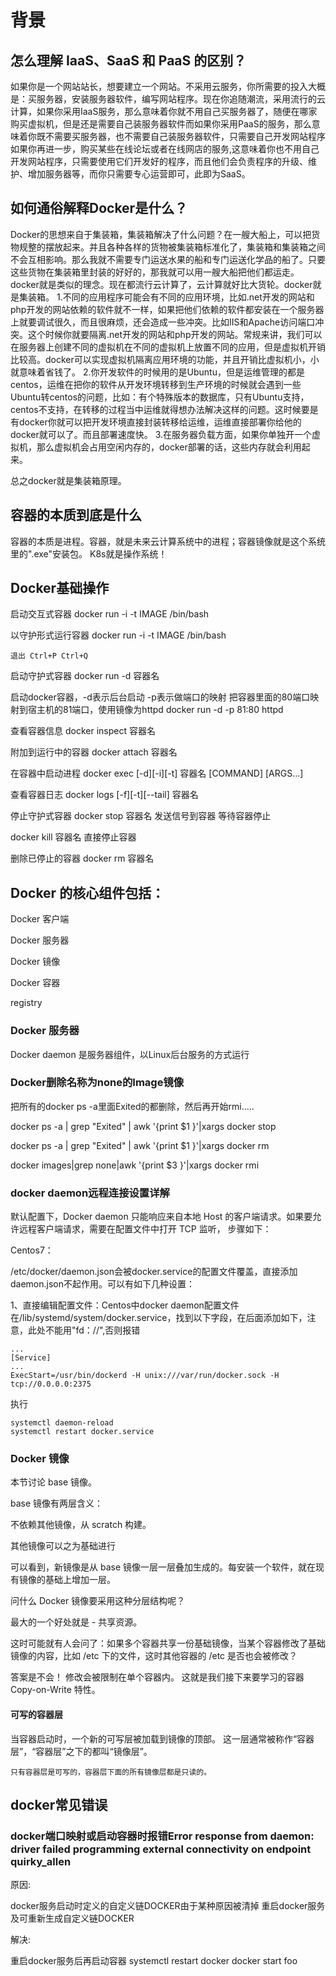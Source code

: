


# 背景

## 怎么理解 IaaS、SaaS 和 PaaS 的区别？
如果你是一个网站站长，想要建立一个网站。不采用云服务，你所需要的投入大概是：买服务器，安装服务器软件，编写网站程序。现在你追随潮流，采用流行的云计算，如果你采用IaaS服务，那么意味着你就不用自己买服务器了，随便在哪家购买虚拟机，但是还是需要自己装服务器软件而如果你采用PaaS的服务，那么意味着你既不需要买服务器，也不需要自己装服务器软件，只需要自己开发网站程序如果你再进一步，购买某些在线论坛或者在线网店的服务,这意味着你也不用自己开发网站程序，只需要使用它们开发好的程序，而且他们会负责程序的升级、维护、增加服务器等，而你只需要专心运营即可，此即为SaaS。



## 如何通俗解释Docker是什么？

Docker的思想来自于集装箱，集装箱解决了什么问题？在一艘大船上，可以把货物规整的摆放起来。并且各种各样的货物被集装箱标准化了，集装箱和集装箱之间不会互相影响。那么我就不需要专门运送水果的船和专门运送化学品的船了。只要这些货物在集装箱里封装的好好的，那我就可以用一艘大船把他们都运走。
docker就是类似的理念。现在都流行云计算了，云计算就好比大货轮。docker就是集装箱。
1.不同的应用程序可能会有不同的应用环境，比如.net开发的网站和php开发的网站依赖的软件就不一样，如果把他们依赖的软件都安装在一个服务器上就要调试很久，而且很麻烦，还会造成一些冲突。比如IIS和Apache访问端口冲突。这个时候你就要隔离.net开发的网站和php开发的网站。常规来讲，我们可以在服务器上创建不同的虚拟机在不同的虚拟机上放置不同的应用，但是虚拟机开销比较高。docker可以实现虚拟机隔离应用环境的功能，并且开销比虚拟机小，小就意味着省钱了。
2.你开发软件的时候用的是Ubuntu，但是运维管理的都是centos，运维在把你的软件从开发环境转移到生产环境的时候就会遇到一些Ubuntu转centos的问题，比如：有个特殊版本的数据库，只有Ubuntu支持，centos不支持，在转移的过程当中运维就得想办法解决这样的问题。这时候要是有docker你就可以把开发环境直接封装转移给运维，运维直接部署你给他的docker就可以了。而且部署速度快。
3.在服务器负载方面，如果你单独开一个虚拟机，那么虚拟机会占用空闲内存的，docker部署的话，这些内存就会利用起来。

总之docker就是集装箱原理。


## 容器的本质到底是什么

容器的本质是进程。容器，就是未来云计算系统中的进程；容器镜像就是这个系统里的".exe"安装包。
K8s就是操作系统！


## Docker基础操作


启动交互式容器
docker run -i -t IMAGE /bin/bash


以守护形式运行容器
docker run -i -t IMAGE /bin/bash

	退出 Ctrl+P Ctrl+Q

启动守护式容器
docker run -d 容器名


启动docker容器，-d表示后台启动 -p表示做端口的映射 把容器里面的80端口映射到宿主机的81端口，使用镜像为httpd
docker run -d -p 81:80 httpd


查看容器信息
docker inspect 容器名


附加到运行中的容器
docker attach 容器名


在容器中启动进程
docker exec [-d][-i][-t] 容器名 [COMMAND] [ARGS...] 


查看容器日志
docker logs [-f][-t][--tail] 容器名


停止守护式容器
docker stop 容器名 发送信号到容器 等待容器停止

docker kill 容器名 直接停止容器


删除已停止的容器
docker rm 容器名







## Docker 的核心组件包括：

Docker 客户端

Docker 服务器

Docker 镜像

Docker 容器

registry



### Docker 服务器

Docker daemon 是服务器组件，以Linux后台服务的方式运行


### Docker删除名称为none的Image镜像

把所有的docker ps -a里面Exited的都删除，然后再开始rmi…..

docker ps -a | grep "Exited" | awk '{print $1 }'|xargs docker stop

docker ps -a | grep "Exited" | awk '{print $1 }'|xargs docker rm

docker images|grep none|awk '{print $3 }'|xargs docker rmi




### docker daemon远程连接设置详解

默认配置下，Docker daemon 只能响应来自本地 Host 的客户端请求。如果要允许远程客户端请求，需要在配置文件中打开 TCP 监听，
步骤如下：

Centos7：

/etc/docker/daemon.json会被docker.service的配置文件覆盖，直接添加daemon.json不起作用。可以有如下几种设置：

1、直接编辑配置文件：Centos中docker daemon配置文件在/lib/systemd/system/docker.service，找到以下字段，在后面添加如下，注意，此处不能用"fd：//",否则报错
```
... 
[Service] 
... 
ExecStart=/usr/bin/dockerd -H unix:///var/run/docker.sock -H tcp://0.0.0.0:2375
```	
执行
```
systemctl daemon-reload 
systemctl restart docker.service
```

### Docker 镜像

本节讨论 base 镜像。

base 镜像有两层含义：

不依赖其他镜像，从 scratch 构建。

其他镜像可以之为基础进行

可以看到，新镜像是从 base 镜像一层一层叠加生成的。每安装一个软件，就在现有镜像的基础上增加一层。

问什么 Docker 镜像要采用这种分层结构呢？

最大的一个好处就是 - 共享资源。

这时可能就有人会问了：如果多个容器共享一份基础镜像，当某个容器修改了基础镜像的内容，比如 /etc 下的文件，这时其他容器的 /etc 是否也会被修改？

答案是不会！
修改会被限制在单个容器内。
这就是我们接下来要学习的容器 Copy-on-Write 特性。


#### 可写的容器层

当容器启动时，一个新的可写层被加载到镜像的顶部。
这一层通常被称作“容器层”，“容器层”之下的都叫“镜像层”。

`只有容器层是可写的，容器层下面的所有镜像层都是只读的。`


## docker常见错误

### docker端口映射或启动容器时报错Error response from daemon: driver failed programming external connectivity on endpoint quirky_allen

原因:

docker服务启动时定义的自定义链DOCKER由于某种原因被清掉
重启docker服务及可重新生成自定义链DOCKER

解决:

重启docker服务后再启动容器
systemctl restart docker
docker start foo

